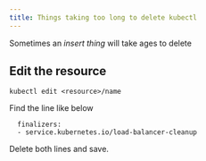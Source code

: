 ```yaml
---
title: Things taking too long to delete kubectl
---
```


Sometimes an _insert thing_ will take ages to delete

## Edit the resource

```shell
kubectl edit <resource>/name
```

Find the line like below

```text
  finalizers:
  - service.kubernetes.io/load-balancer-cleanup
```

Delete both lines and save.
